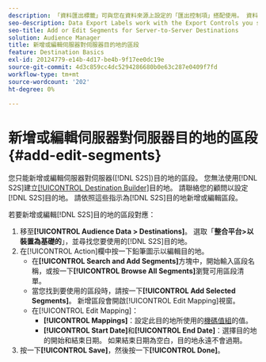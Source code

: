 ```yaml
---
description: 「資料匯出標籤」可與您在資料來源上設定的「匯出控制項」搭配使用。 資料匯出標籤可防止您將受限制的特徵新增至區段，也防止您將區段資料傳送至目的地。 您可以將多個匯出標籤設定到新的或現有的Cookie或URL目的地。
seo-description: Data Export Labels work with the Export Controls you set on a data source. Data Export Labels prevent you from adding restricted traits to a segment and from sending segment data to a destination. You can set multiple export labels to a new or existing cookie or URL destination.
seo-title: Add or Edit Segments for Server-to-Server Destinations
solution: Audience Manager
title: 新增或編輯伺服器對伺服器目的地的區段
feature: Destination Basics
exl-id: 20124779-e14b-4d17-be4b-9f17ee0dc19e
source-git-commit: 4d3c859cc4dc5294286680b0e63c287e0409f7fd
workflow-type: tm+mt
source-wordcount: '202'
ht-degree: 0%

---
```


# 新增或編輯伺服器對伺服器目的地的區段 {#add-edit-segments}

您只能新增或編輯伺服器對伺服器([!DNL S2S])目的地的區段。 您無法使用[!DNL S2S]建立[[!UICONTROL Destination Builder]](/help/using/features/destinations/destination-builder.md)目的地。 請聯絡您的顧問以設定[!DNL S2S]目的地。 請依照這些指示為[!DNL S2S]目的地新增或編輯區段。

<!-- destination-s2s-edit.xml -->

若要新增或編輯[!DNL S2S]目的地的區段對應：

1. 移至&#x200B;**[!UICONTROL Audience Data > Destinations]**。 選取「**整合平台>以裝置為基礎的**」，並尋找您要使用的[!DNL S2S]目的地。
2. 在[!UICONTROL Action]欄中按一下鉛筆圖示以編輯目的地。
   * 在&#x200B;**[!UICONTROL Search and Add Segments]**&#x200B;方塊中，開始輸入區段名稱，或按一下&#x200B;**[!UICONTROL Browse All Segments]**&#x200B;瀏覽可用區段清單。
   * 當您找到要使用的區段時，請按一下&#x200B;**[!UICONTROL Add Selected Segments]**。 新增區段會開啟[!UICONTROL Edit Mapping]視窗。
   * 在[!UICONTROL Edit Mapping]：
      * **[!UICONTROL Mappings]**：設定此目的地所使用的[機碼值組](../../features/destinations/key-value-pairs.md)的值。
      * **[!UICONTROL Start Date]**&#x200B;和&#x200B;**[!UICONTROL End Date]**：選擇目的地的開始和結束日期。 如果結束日期為空白，目的地永遠不會過期。
3. 按一下&#x200B;**[!UICONTROL Save]**，然後按一下&#x200B;**[!UICONTROL Done]**。
